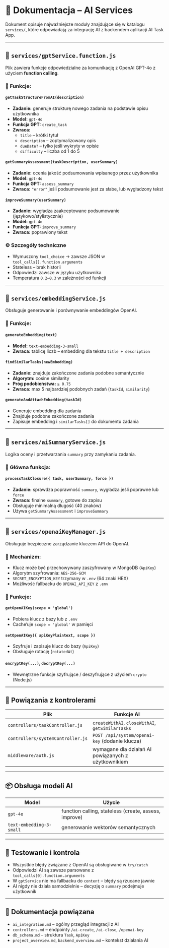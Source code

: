 # 🧠 Dokumentacja – AI Services

Dokument opisuje najważniejsze moduły znajdujące się w katalogu `services/`, które odpowiadają za integrację AI z backendem aplikacji AI Task App.

---

## 📁 `services/gptService.function.js`

Plik zawiera funkcje odpowiedzialne za komunikację z OpenAI GPT-4o z użyciem **function calling**.

### 🔧 Funkcje:

#### `getTaskStructureFromAI(description)`

- **Zadanie:** generuje strukturę nowego zadania na podstawie opisu użytkownika
- **Model:** `gpt-4o`
- **Funkcja GPT:** `create_task`
- **Zwraca:**
  - `title` – krótki tytuł
  - `description` – zoptymalizowany opis
  - `dueDate?` – tylko jeśli wykryty w opisie
  - `difficulty` – liczba od 1 do 5

#### `getSummaryAssessment(taskDescription, userSummary)`

- **Zadanie:** ocenia jakość podsumowania wpisanego przez użytkownika
- **Model:** `gpt-4o`
- **Funkcja GPT:** `assess_summary`
- **Zwraca:** `"error"` jeśli podsumowanie jest za słabe, lub wygładzony tekst

#### `improveSummary(userSummary)`

- **Zadanie:** wygładza zaakceptowane podsumowanie (językowo/stylistycznie)
- **Model:** `gpt-4o`
- **Funkcja GPT:** `improve_summary`
- **Zwraca:** poprawiony tekst

### ⚙️ Szczegóły techniczne

- Wymuszony `tool_choice` → zawsze JSON w `tool_calls[].function.arguments`
- Stateless – brak historii
- Odpowiedzi zawsze w języku użytkownika
- Temperatura `0.2–0.3` w zależności od funkcji

---

## 📁 `services/embeddingService.js`

Obsługuje generowanie i porównywanie embeddingów OpenAI.

### 🔧 Funkcje:

#### `generateEmbedding(text)`

- **Model:** `text-embedding-3-small`
- **Zwraca:** tablicę liczb – embedding dla tekstu `title + description`

#### `findSimilarTasks(newEmbedding)`

- **Zadanie:** znajduje zakończone zadania podobne semantycznie
- **Algorytm:** cosine similarity
- **Próg podobieństwa:** `≥ 0.75`
- **Zwraca:** max 5 najbardziej podobnych zadań (`taskId`, `similarity`)

#### `generateAndAttachEmbedding(taskId)`

- Generuje embedding dla zadania
- Znajduje podobne zakończone zadania
- Zapisuje embedding i `similarTasks[]` do dokumentu zadania

---

## 📁 `services/aiSummaryService.js`

Logika oceny i przetwarzania `summary` przy zamykaniu zadania.

### 🔧 Główna funkcja:

#### `processTaskClosure({ task, userSummary, force })`

- **Zadanie:** sprawdza poprawność `summary`, wygładza jeśli poprawne lub `force`
- **Zwraca:** finalne `summary`, gotowe do zapisu
- Obsługuje minimalną długość (40 znaków)
- Używa `getSummaryAssessment` i `improveSummary`

---

## 📁 `services/openaiKeyManager.js`

Obsługuje bezpieczne zarządzanie kluczem API do OpenAI.

### 🔐 Mechanizm:

- Klucz może być przechowywany zaszyfrowany w MongoDB (`ApiKey`)
- Algorytm szyfrowania: `AES-256-GCM`
- `SECRET_ENCRYPTION_KEY` trzymany w `.env` (64 znaki HEX)
- Możliwość fallbacku do `OPENAI_API_KEY` z `.env`

### 🔧 Funkcje:

#### `getOpenAIKey(scope = 'global')`

- Pobiera klucz z bazy lub z `.env`
- Cache’uje `scope = 'global'` w pamięci

#### `setOpenAIKey({ apiKeyPlaintext, scope })`

- Szyfruje i zapisuje klucz do bazy (`ApiKey`)
- Obsługuje rotację (`rotatedAt`)

#### `encryptKey(...)`, `decryptKey(...)`

- Wewnętrzne funkcje szyfrujące / deszyfrujące z użyciem `crypto` (Node.js)

---

## 📄 Powiązania z kontrolerami

| Plik                              | Funkcje AI                                          |
| --------------------------------- | --------------------------------------------------- |
| `controllers/taskController.js`   | `createWithAI`, `closeWithAI`, `getSimilarTasks`    |
| `controllers/systemController.js` | `POST /api/system/openai-key` (dodanie klucza)      |
| `middleware/auth.js`              | wymagane dla działań AI powiązanych z użytkownikiem |

---

## 📦 Obsługa modeli AI

| Model                    | Użycie                                                |
| ------------------------ | ----------------------------------------------------- |
| `gpt-4o`                 | function calling, stateless (create, assess, improve) |
| `text-embedding-3-small` | generowanie wektorów semantycznych                    |

---

## 🧪 Testowanie i kontrola

- Wszystkie błędy związane z OpenAI są obsługiwane w `try/catch`
- Odpowiedzi AI są zawsze parsowane z `tool_calls[0].function.arguments`
- W `gptService` nie ma fallbacku do `content` – błędy są rzucane jawnie
- AI nigdy nie działa samodzielnie – decyzję o `summary` podejmuje użytkownik

---

## 📄 Dokumentacja powiązana

- `ai_integration.md` – ogólny przegląd integracji z AI
- `controllers.md` – endpointy `/ai-create`, `/ai-close`, `/openai-key`
- `db_schema.md` – struktura `Task`, `ApiKey`
- `project_overview.md`, `backend_overview.md` – kontekst działania AI
